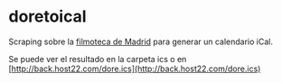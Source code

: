 # doretoical
Scraping sobre la [filmoteca de Madrid](http://www.mecd.gob.es/cultura-mecd/areas-cultura/cine/mc/fe/cine-dore/programacion.html) para generar un calendario iCal.

Se puede ver el resultado en la carpeta ics o en [http://back.host22.com/dore.ics](http://back.host22.com/dore.ics)

